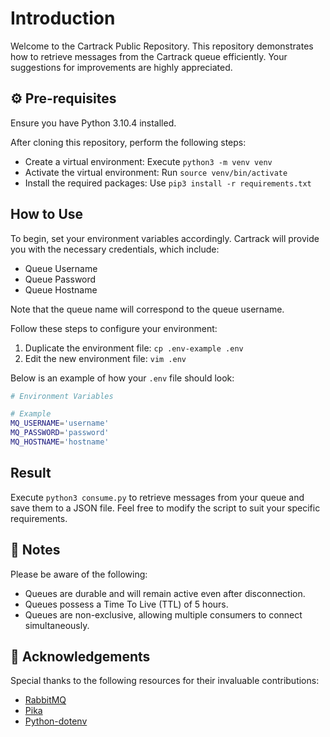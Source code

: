 # Introduction

Welcome to the Cartrack Public Repository. This repository demonstrates how to retrieve messages from the Cartrack queue efficiently. Your suggestions for improvements are highly appreciated.

## ⚙️ Pre-requisites

Ensure you have Python 3.10.4 installed.

After cloning this repository, perform the following steps:

* Create a virtual environment: Execute `python3 -m venv venv`
* Activate the virtual environment: Run `source venv/bin/activate`
* Install the required packages: Use `pip3 install -r requirements.txt`

## How to Use

To begin, set your environment variables accordingly. Cartrack will provide you with the necessary credentials, which include:

* Queue Username
* Queue Password
* Queue Hostname

Note that the queue name will correspond to the queue username.

Follow these steps to configure your environment:

1. Duplicate the environment file: `cp .env-example .env`
2. Edit the new environment file: `vim .env`

Below is an example of how your `.env` file should look:

```sh
# Environment Variables

# Example
MQ_USERNAME='username'
MQ_PASSWORD='password'
MQ_HOSTNAME='hostname'
```

## Result

Execute `python3 consume.py` to retrieve messages from your queue and save them to a JSON file. Feel free to modify the script to suit your specific requirements.

## 📝 Notes

Please be aware of the following:

* Queues are durable and will remain active even after disconnection.
* Queues possess a Time To Live (TTL) of 5 hours.
* Queues are non-exclusive, allowing multiple consumers to connect simultaneously.

## 🙏 Acknowledgements

Special thanks to the following resources for their invaluable contributions:

* [RabbitMQ](https://www.rabbitmq.com/)
* [Pika](https://pika.readthedocs.io/en/stable/)
* [Python-dotenv](https://pypi.org/project/python-dotenv/)
